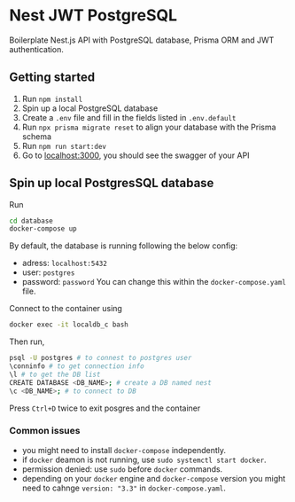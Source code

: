 # Nest JWT PostgreSQL
Boilerplate Nest.js API with PostgreSQL database, Prisma ORM and JWT authentication.

## Getting started
1. Run `npm install`
2. Spin up a local PostgreSQL database
3. Create a `.env` file and fill in the fields listed in `.env.default` 
4. Run `npx prisma migrate reset` to align your database with the Prisma schema
5. Run `npm run start:dev`
6. Go to [localhost:3000](http://localhost:3000), you should see the swagger of your API

## Spin up local PostgresSQL database

Run
```bash
cd database
docker-compose up
```

By default, the database is running following the below config:
- adress: `localhost:5432`
- user: `postgres`
- password: `password`
You can change this within the `docker-compose.yaml` file.

Connect to the container using 
```bash
docker exec -it localdb_c bash
```
Then run,
```bash
psql -U postgres # to connest to postgres user
\conninfo # to get connection info
\l # to get the DB list
CREATE DATABASE <DB_NAME>; # create a DB named nest
\c <DB_NAME>; # to connect to DB
```
Press `Ctrl+D` twice to exit posgres and the container


### Common issues

- you might need to install `docker-compose` independently.
- if `docker` deamon is not running, use `sudo systemctl start docker`.
- permission denied: use `sudo` before `docker` commands.
- depending on your `docker` engine and `docker-compose` version you might need to cahnge `version: "3.3"` in `docker-compose.yaml`.